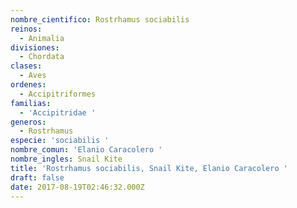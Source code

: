 ```yaml
---
nombre_cientifico: Rostrhamus sociabilis
reinos:
  - Animalia
divisiones:
  - Chordata
clases:
  - Aves
ordenes:
  - Accipitriformes
familias:
  - 'Accipitridae '
generos:
  - Rostrhamus
especie: 'sociabilis '
nombre_comun: 'Elanio Caracolero '
nombre_ingles: Snail Kite
title: 'Rostrhamus sociabilis, Snail Kite, Elanio Caracolero '
draft: false
date: 2017-08-19T02:46:32.000Z
---
```


